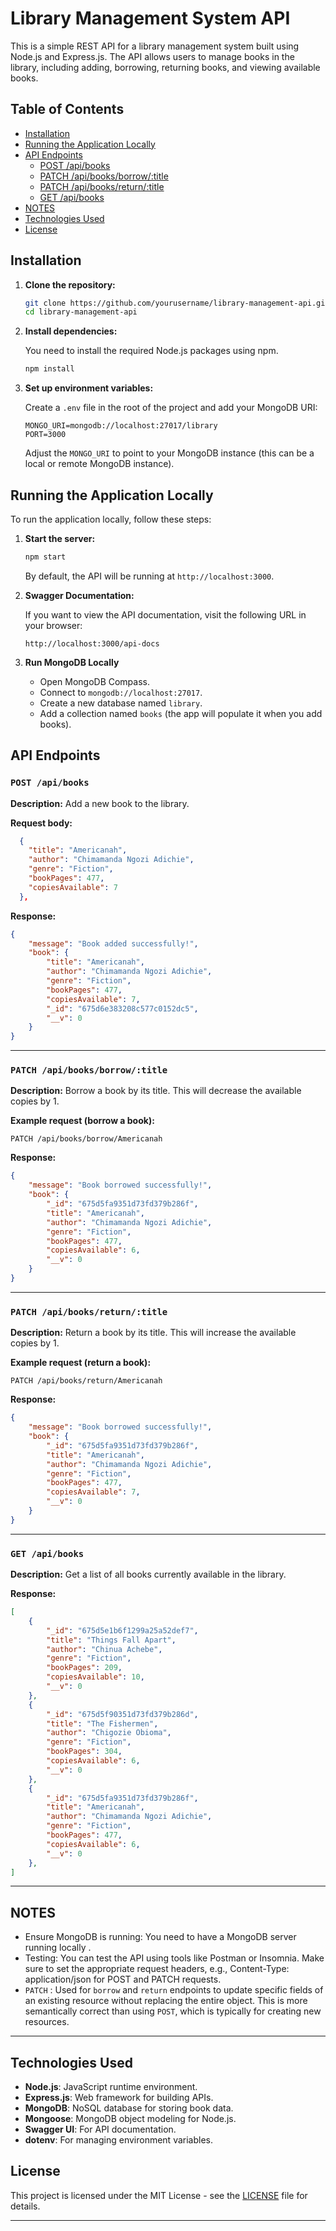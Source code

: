 
# Library Management System API

This is a simple REST API for a library management system built using Node.js and Express.js. The API allows users to manage books in the library, including adding, borrowing, returning books, and viewing available books.

## Table of Contents

- [Installation](#installation)
- [Running the Application Locally](#running-the-application-locally)
- [API Endpoints](#api-endpoints)
  - [POST /api/books](#post-apibooks)
  - [PATCH /api/books/borrow/:title](#patch-apibooksborrowtitle)
  - [PATCH /api/books/return/:title](#patch-apibooksreturntitle)
  - [GET /api/books](#get-apibooks)
- [NOTES](#notes)
- [Technologies Used](#technologies-used)
- [License](#license)

## Installation

1. **Clone the repository:**

   ```bash
   git clone https://github.com/yourusername/library-management-api.git
   cd library-management-api
   ```

2. **Install dependencies:**

   You need to install the required Node.js packages using npm.

   ```bash
   npm install
   ```

3. **Set up environment variables:**

   Create a `.env` file in the root of the project and add your MongoDB URI:

   ```
   MONGO_URI=mongodb://localhost:27017/library
   PORT=3000
   ```

   Adjust the `MONGO_URI` to point to your MongoDB instance (this can be a local or remote MongoDB instance).

## Running the Application Locally

To run the application locally, follow these steps:

1. **Start the server:**

   ```bash
   npm start
   ```

   By default, the API will be running at `http://localhost:3000`.

2. **Swagger Documentation:**

   If you want to view the API documentation, visit the following URL in your browser:

   ```
   http://localhost:3000/api-docs
   ```

3. **Run MongoDB Locally**

   - Open MongoDB Compass.
   - Connect to `mongodb://localhost:27017`.
   - Create a new database named `library`.
   - Add a collection named `books` (the app will populate it when you add books).

## API Endpoints

### `POST /api/books`

**Description:** Add a new book to the library.

**Request body:**

```json
  {
    "title": "Americanah",
    "author": "Chimamanda Ngozi Adichie",
    "genre": "Fiction",
    "bookPages": 477,
    "copiesAvailable": 7
  },
```

**Response:**

```json
{
	"message": "Book added successfully!",
	"book": {
		"title": "Americanah",
		"author": "Chimamanda Ngozi Adichie",
		"genre": "Fiction",
		"bookPages": 477,
		"copiesAvailable": 7,
		"_id": "675d6e383208c577c0152dc5",
		"__v": 0
	}
}
```

---

### `PATCH /api/books/borrow/:title`

**Description:** Borrow a book by its title. This will decrease the available copies by 1.

**Example request (borrow a book):**

```http
PATCH /api/books/borrow/Americanah
```

**Response:**

```json
{
	"message": "Book borrowed successfully!",
	"book": {
		"_id": "675d5fa9351d73fd379b286f",
		"title": "Americanah",
		"author": "Chimamanda Ngozi Adichie",
		"genre": "Fiction",
		"bookPages": 477,
		"copiesAvailable": 6,
		"__v": 0
	}
}
```

---

### `PATCH /api/books/return/:title`

**Description:** Return a book by its title. This will increase the available copies by 1.

**Example request (return a book):**

```http
PATCH /api/books/return/Americanah
```

**Response:**

```json
{
	"message": "Book borrowed successfully!",
	"book": {
		"_id": "675d5fa9351d73fd379b286f",
		"title": "Americanah",
		"author": "Chimamanda Ngozi Adichie",
		"genre": "Fiction",
		"bookPages": 477,
		"copiesAvailable": 7,
		"__v": 0
	}
}
```

---

### `GET /api/books`

**Description:** Get a list of all books currently available in the library.

**Response:**

```json
[
	{
		"_id": "675d5e1b6f1299a25a52def7",
		"title": "Things Fall Apart",
		"author": "Chinua Achebe",
		"genre": "Fiction",
		"bookPages": 209,
		"copiesAvailable": 10,
		"__v": 0
	},
	{
		"_id": "675d5f90351d73fd379b286d",
		"title": "The Fishermen",
		"author": "Chigozie Obioma",
		"genre": "Fiction",
		"bookPages": 304,
		"copiesAvailable": 6,
		"__v": 0
	},
	{
		"_id": "675d5fa9351d73fd379b286f",
		"title": "Americanah",
		"author": "Chimamanda Ngozi Adichie",
		"genre": "Fiction",
		"bookPages": 477,
		"copiesAvailable": 6,
		"__v": 0
	},
]

```

---

## NOTES

- Ensure MongoDB is running: You need to have a MongoDB server running locally .
- Testing: You can test the API using tools like Postman or Insomnia. Make sure to set the appropriate request headers, e.g., Content-Type: application/json for POST and PATCH requests.
- `PATCH` : Used for `borrow` and `return` endpoints to update specific fields of an existing resource without replacing the entire object. This is more semantically correct than using `POST`, which is typically for creating new resources.

---

## Technologies Used

- **Node.js**: JavaScript runtime environment.
- **Express.js**: Web framework for building APIs.
- **MongoDB**: NoSQL database for storing book data.
- **Mongoose**: MongoDB object modeling for Node.js.
- **Swagger UI**: For API documentation.
- **dotenv**: For managing environment variables.

## License

This project is licensed under the MIT License - see the [LICENSE](LICENSE) file for details.

---


